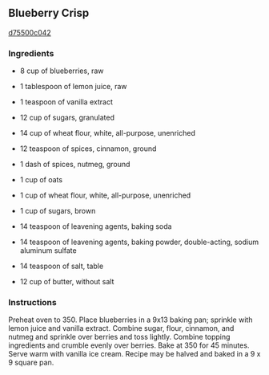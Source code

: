 ## Blueberry Crisp

[d75500c042](http://www.food.com/recipe/blueberry-crisp-133255)

### Ingredients

 - 8 cup of blueberries, raw

 - 1 tablespoon of lemon juice, raw

 - 1 teaspoon of vanilla extract

 - 12 cup of sugars, granulated

 - 14 cup of wheat flour, white, all-purpose, unenriched

 - 12 teaspoon of spices, cinnamon, ground

 - 1 dash of spices, nutmeg, ground

 - 1 cup of oats

 - 1 cup of wheat flour, white, all-purpose, unenriched

 - 1 cup of sugars, brown

 - 14 teaspoon of leavening agents, baking soda

 - 14 teaspoon of leavening agents, baking powder, double-acting, sodium aluminum sulfate

 - 14 teaspoon of salt, table

 - 12 cup of butter, without salt

### Instructions

Preheat oven to 350. Place blueberries in a 9x13 baking pan; sprinkle with lemon juice and vanilla extract. Combine sugar, flour, cinnamon, and nutmeg and sprinkle over berries and toss lightly. Combine topping ingredients and crumble evenly over berries. Bake at 350 for 45 minutes. Serve warm with vanilla ice cream. Recipe may be halved and baked in a 9 x 9 square pan.